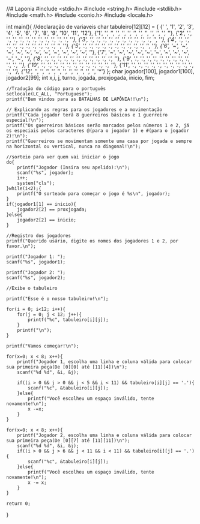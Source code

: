 //# Laponia
#include <stdio.h>
#include <string.h>
#include <stdlib.h>
#include <math.h>
#include <conio.h>
#include <locale.h>

int main(){
	//declaração de variaveis
	char tabuleiro[12][12] = {
		{' ', '1', '2', '3', '4', '5', '6', '7', '8', '9', '10', '11', '12'},
		{'1', '*', '*', '*', '*', '*', '*', '*', '*', '*', '*', '*', '*'},
		{'2', '.', '.', '.', '.', '.', '.', '.', '.', '.', '.', '.', '*'},
		{'3', '.', '.', '.', '.', '.', '.', '.', '.', '.', '.', '*', '*'},
		{'4', '.', '.', '.', '.', '.', '.', '.', '.', '.', '.', '*', '*'},
		{'5', '.', '.', '.', '.', '.', '.', '.', '.', '.', '.', '*', '*'},
		{'6', '~', '~', '~', '~', '~', '~', '~', '~', '~', '~', '~', '*'},
		{'7', '~', '~', '~', '~', '~', '~', '~', '~', '~', '~', '~', '*'},
		{'8', '.', '.', '.', '.', '.', '.', '.', '.', '.', '.', '.', '*'},
		{'9', '.', '.', '.', '.', '.', '.', '.', '.', '.', '.', '.', '*'},
		{'10', '.', '.', '.', '.', '.', '.', '.', '.', '.', '.', '.', '*'},
		{'11', '.', '.', '.', '.', '.', '.', '.', '.', '.', '.', '.', '*'},
		{'12', '*', '*', '*', '*', '*', '*', '*', '*', '*', '*', '*', '*'}
	};
	char jogador[100], jogador1[100], jogador2[99];
	int x,i, j, turno, jogada, proxjogada, inicio, fim;
	
	//Tradução do código para o português
	setlocale(LC_ALL, "Portuguese");
	printf("Bem vindos para as BATALHAS DE LAPÔNIA!!\n");
	
	// Explicando as regras para os jogadores e a movimentação
	printf("Cada jogador terá 8 guerreiros básicos e 1 guerreiro especial!\n");
	printf("Os guerreiros básicos serão marcados pelos números 1 e 2, já os especiais pelos caracteres @(para o jogador 1) e #(para o jogador 2)!\n");
	printf("Guerreiros se movimentam somente uma casa por jogada e sempre na horizontal ou vertical, nunca na diagonal!\n");
	
	//sorteio para ver quem vai iniciar o jogo
	do{
		printf("Jogador (Insira seu apelido):\n");
		scanf("%s", jogador);
		i++;
		system("cls");
	}while(i<2);{
		printf("O sorteado para começar o jogo é %s\n", jogador);
	}
	if(jogador1[1] == inicio){
		jogador2[2] == proxjogada;
	}else{
		jogador2[2] == inicio;
	}
	
	//Registro dos jogadores
	printf("Querido usário, digite os nomes dos jogadores 1 e 2, por favor.\n");
	
	printf("Jogador 1: ");
	scanf("%s", jogador1);
	
	printf("Jogador 2: ");
	scanf("%s", jogador2);
	
	//Exibe o tabuleiro
	
	printf("Esse é o nosso tabuleiro!\n");
	
	for(i = 0; i<12; i++){
		for(j = 0; j < 12; j++){
			printf("%c", tabuleiro[i][j]);
		}
		printf("\n");
	}
	
	printf("Vamos começar!\n");
	
	for(x=0; x < 8; x++){
		printf("Jogador 1, escolha uma linha e coluna válida para colocar sua primeira peça(De [0][0] até [11][4])\n");
		scanf("%d %d", &i, &j);
	
		if((i > 0 && j > 0 && j < 5 && i < 11) && tabuleiro[i][j] == '.'){
			scanf("%c", &tabuleiro[i][j]);
		}else{
			printf("Você escolheu um espaço inválido, tente novamente!\n");
			x -=x;
		}
	}
	
	for(x=0; x < 8; x++){
		printf("Jogador 2, escolha uma linha e coluna válida para colocar sua primeira peça(De [0][7] até [11][11])\n");
		scanf("%d %d", &i, &j);
		if((i > 0 && j > 6 && j < 11 && i < 11) && tabuleiro[i][j] == '.'){
			scanf("%c", &tabuleiro[i][j]);
		}else{
			printf("Você escolheu um espaço inválido, tente novamente!\n");
			x -= x;
		}	
	}
	
	return 0;
}
